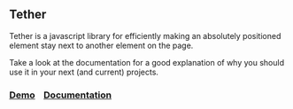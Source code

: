 ## Tether

Tether is a javascript library for efficiently making an absolutely positioned element stay next to another element on the page.

Take a look at the documentation for a good explanation of why you should use it in your next (and current) projects. 

### [Demo](http://github.hubspot.com/tether/docs/welcome/) &nbsp;&nbsp; [Documentation](http://github.hubspot.com/tether/)
